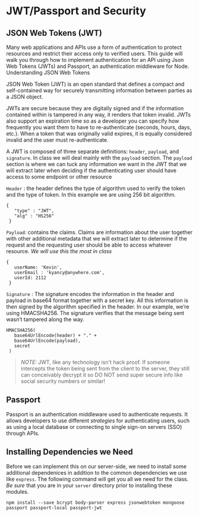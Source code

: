 # JWT/Passport and Security

## JSON Web Tokens (JWT)
Many web applications and APIs use a form of authentication to protect resources and restrict their access only to verified users. This guide will walk you through how to implement authentication for an API using Json Web Tokens (JWTs) and Passport, an authentication middleware for Node.
Understanding JSON Web Tokens

JSON Web Token (JWT) is an open standard that defines a compact and self-contained way for securely transmitting information between parties as a JSON object.

JWTs are secure because they are digitally signed and if the information
contained within is tampered in any way, it renders that token invalid. JWTs also support an expiration time so as a developer you can specify how frequently you want them to have to re-authenticate (seconds, hours, days, etc.). When a token that was originally valid expires, it is equally considered invalid and the user must re-authenticate.

A JWT is composed of three separate definitions: `header`, `payload`, and `signature`. In class we will deal mainly with the `payload` section. The `payload` section is where we can tuck any information we want in the JWT that we will extract later when deciding if the authenticating user should have access to some endpoint or other resource 

`Header` : the header defines the type of algorithm used to verify the token and the type of token. In this example we are using 256 bit algorithm.
```
{
   "type" : "JWT",
   "alg" : "HS256"
 }
```
`Payload`: contains the claims. Claims are information about the user together with other additional metadata that we will extract later to determine if the request and the requesting user should be able to access whatever resource. *We will use this the most in class*
```
{
   userName: 'Kevin',
   userEmail : 'kyancy@anywhere.com',
   userId: 2112
 }
```

`Signature` : The signature encodes the information in the header and payload in base64 format together with a secret key. All this information is then signed by the algorithm specified in the header. In our example, we’re using HMACSHA256. The signature verifies that the message being sent wasn’t tampered along the way.
```
HMACSHA256(
   base64UrlEncode(header) + "." +
   base64UrlEncode(payload),
   secret
 )
```

> *NOTE:* JWT, like any technology isn't hack proof. If someone intercepts the token being sent from the client to the server, they still can conceivably decrypt it so DO NOT send super secure info like social security numbers or similar!

## Passport
Passport is an authentication middleware used to authenticate requests. It allows developers to use different *strategies* for authenticating users, such as using a local database or connecting to single sign-on servers (SSO) through APIs.

## Installing Dependencies we Need
Before we can implement this on our server-side, we need to install some additional dependenices in addition to the common dependencies we use like `express`. The following command will get you all we need for the class. *Be sure* that you are in your `server` directory prior to installing these modules.  
```
npm install --save bcrypt body-parser express jsonwebtoken mongoose passport passport-local passport-jwt
```


